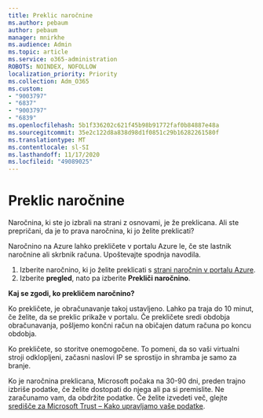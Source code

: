 ```yaml
---
title: Preklic naročnine
ms.author: pebaum
author: pebaum
manager: mnirkhe
ms.audience: Admin
ms.topic: article
ms.service: o365-administration
ROBOTS: NOINDEX, NOFOLLOW
localization_priority: Priority
ms.collection: Adm_O365
ms.custom:
- "9003797"
- "6837"
- "9003797"
- "6839"
ms.openlocfilehash: 5b1f336202c621f45b98b91772faf0b84887e48a
ms.sourcegitcommit: 35e2c122d8a838d98d1f0851c29b16282261580f
ms.translationtype: MT
ms.contentlocale: sl-SI
ms.lasthandoff: 11/17/2020
ms.locfileid: "49089025"
---
```

# <a name="cancel-subscription"></a>Preklic naročnine

Naročnina, ki ste jo izbrali na strani z osnovami, je že preklicana. Ali ste prepričani, da je to prava naročnina, ki jo želite preklicati?

Naročnino na Azure lahko prekličete v portalu Azure le, če ste lastnik naročnine ali skrbnik računa. Upoštevajte spodnja navodila.

1. Izberite naročnino, ki jo želite preklicati s [strani naročnin v portalu Azure](https://ms.portal.azure.com/#blade/Microsoft_Azure_Billing/SubscriptionsBlade).
2. Izberite **pregled**, nato pa izberite **Prekliči naročnino**.

**Kaj se zgodi, ko prekličem naročnino?**

Ko prekličete, je obračunavanje takoj ustavljeno. Lahko pa traja do 10 minut, če želite, da se preklic prikaže v portalu. Če prekličete sredi obdobja obračunavanja, pošljemo končni račun na običajen datum računa po koncu obdobja.

Ko prekličete, so storitve onemogočene. To pomeni, da so vaši virtualni stroji odklopljeni, začasni naslovi IP se sprostijo in shramba je samo za branje.

Ko je naročnina preklicana, Microsoft počaka na 30-90 dni, preden trajno izbriše podatke, če želite dostopati do njega ali pa si premislite. Ne zaračunamo vam, da obdržite podatke. Če želite izvedeti več, glejte [središče za Microsoft Trust – Kako upravljamo vaše podatke](https://www.microsoft.com/trust-center/privacy/data-management#leave).

